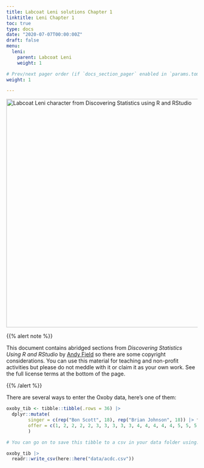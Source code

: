 ```yaml
---
title: Labcoat Leni solutions Chapter 1
linktitle: Leni Chapter 1
toc: true
type: docs
date: "2020-07-07T00:00:00Z"
draft: false
menu:
  leni:
    parent: Labcoat Leni
    weight: 1

# Prev/next pager order (if `docs_section_pager` enabled in `params.toml`)
weight: 1

---
```


<img src="/img/leni_banner.png" alt = "Labcoat Leni character from Discovering Statistics using R and RStudio" width="600">

{{% alert note %}}

<p>This document contains abridged sections from <em>Discovering Statistics Using R and RStudio</em> by <a href="/index.html#about">Andy Field</a> so there are some copyright considerations. You can use this material for teaching and non-profit activities but please do not meddle with it or claim it as your own work. See the full license terms at the bottom of the page.</p>

{{% /alert %}}

There are several ways to enter the Oxoby data, here’s one of them:

``` r
oxoby_tib <- tibble::tibble(.rows = 36) |> 
  dplyr::mutate(
        singer = c(rep("Bon Scott", 18), rep("Brian Johnson", 18)) |> forcats::as_factor(),
        offer = c(1, 2, 2, 2, 2, 3, 3, 3, 3, 3, 4, 4, 4, 4, 4, 5, 5, 5, 2, 3, 3, 3, 3, 3, 4, 4, 4, 4, 4, 5, 5, 5, 5, 5, 5, 5)
        ) 

# You can go on to save this tibble to a csv in your data folder using:

oxoby_tib |> 
  readr::write_csv(here::here("data/acdc.csv"))
```
